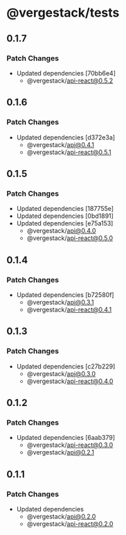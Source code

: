# @vergestack/tests

## 0.1.7

### Patch Changes

- Updated dependencies [70bb6e4]
  - @vergestack/api-react@0.5.2

## 0.1.6

### Patch Changes

- Updated dependencies [d372e3a]
  - @vergestack/api@0.4.1
  - @vergestack/api-react@0.5.1

## 0.1.5

### Patch Changes

- Updated dependencies [187755e]
- Updated dependencies [0bd1891]
- Updated dependencies [e75a153]
  - @vergestack/api@0.4.0
  - @vergestack/api-react@0.5.0

## 0.1.4

### Patch Changes

- Updated dependencies [b72580f]
  - @vergestack/api@0.3.1
  - @vergestack/api-react@0.4.1

## 0.1.3

### Patch Changes

- Updated dependencies [c27b229]
  - @vergestack/api@0.3.0
  - @vergestack/api-react@0.4.0

## 0.1.2

### Patch Changes

- Updated dependencies [6aab379]
  - @vergestack/api-react@0.3.0
  - @vergestack/api@0.2.1

## 0.1.1

### Patch Changes

- Updated dependencies
  - @vergestack/api@0.2.0
  - @vergestack/api-react@0.2.0
